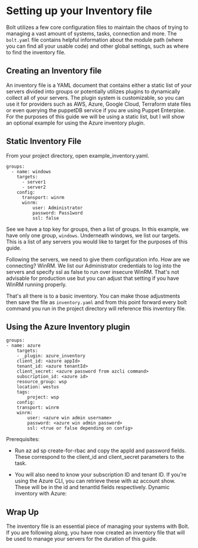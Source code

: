 # Setting up your Inventory file

Bolt utilizes a few core configuration files to maintain the chaos of trying to managing a vast amount of systems, tasks, connection and more. The `bolt.yaml` file contains helpful information about the module path (where you can find all your usable code) and other global settings, such as where to find the inventory file.

## Creating an Inventory file

An inventory file is a YAML document that contains either a static list of your servers divided into groups or potentially utilizes plugins to dynamically collect all of your servers. The plugin system is customizable, so you can use it for providers such as AWS, Azure, Google Cloud, Terraform state files or even querying the puppetDB service if you are using Puppet Enterpise. For the purposes of this guide we will be using a static list, but I will show an optional example for using the Azure inventory plugin.

## Static Inventory File

From your project directory, open example_inventory.yaml.

    groups:
      - name: windows
        targets:
          - server1
          - server2
        config:
          transport: winrm
          winrm:
              user: Administrator
              password: Pass1word
              ssl: false

See we have a top key for groups, then a list of groups. In this example, we have only one group, `windows`. Underneath windows, we list our targets. This is a list of any servers you would like to target for the purposes of this guide. 

Following the servers, we need to give them configuration info. How are we connecting? WinRM. We list our Administrator credentials to log into the servers and specify ssl as false to run over insecure WinRM. That's not advisable for production use but you can adjust that setting if you have WinRM running properly.

That's all there is to a basic inventory. You can make those adjustments then save the file as `inventory.yaml` and from this point forward every bolt command you run in the project directory will reference this inventory file.

## Using the Azure Inventory plugin

    groups:
    - name: azure
        targets:
        - _plugin: azure_inventory
        client_id: <azure appId>
        tenant_id: <azure tenantId>
        client_secret: <azure password from azcli command>
        subscription_id: <azure id>
        resource_group: wsp
        location: westus
        tags:
            project: wsp
        config:
        transport: winrm
        winrm:
            user: <azure win admin username>
            password: <azure win admin password>
            ssl: <true or false depending on config>

Prerequisites:

* Run az ad sp create-for-rbac and copy the appId and password fields. These correspond to the client_id and client_secret parameters to the task.

* You will also need to know your subscription ID and tenant ID. If you're using the Azure CLI, you can retrieve these with az account show. These will be in the id and tenantId fields respectively.
Dynamic inventory with Azure:

## Wrap Up

The inventory file is an essential piece of managing your systems with Bolt. If you are following along, you have now created an inventory file that will be used to manage your servers for the duration of this guide.
